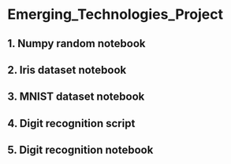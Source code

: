# Emerging_Technologies_Project

## 1. Numpy random notebook

## 2. Iris dataset notebook

## 3. MNIST dataset notebook

## 4. Digit recognition script

## 5. Digit recognition notebook
